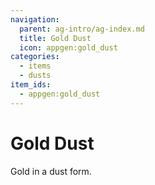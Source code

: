 ```yaml
---
navigation:
  parent: ag-intro/ag-index.md
  title: Gold Dust
  icon: appgen:gold_dust
categories:
  - items
  - dusts
item_ids:
  - appgen:gold_dust
---
```


# Gold Dust

<ItemImage id="appgen:gold_dust" scale="4" />

Gold in a dust form.